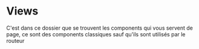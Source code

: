# Views

C'est dans ce dossier que se trouvent les components qui vous servent de page, ce sont des components classiques sauf qu'ils sont utilisés par le routeur

